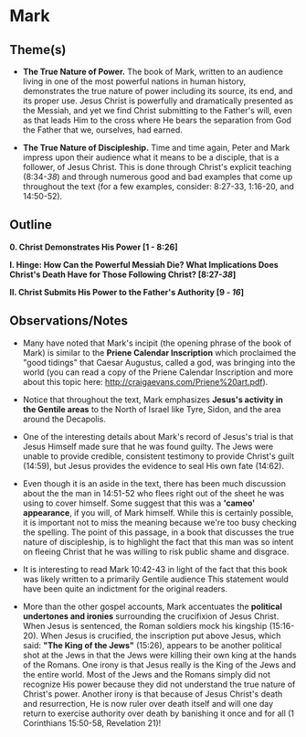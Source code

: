 # Mark

## Theme(s)
- **The True Nature of Power.**  The book of Mark, written to an audience living in one of the most powerful nations in human history, demonstrates the true nature of power including its source, its end, and its proper use.  Jesus Christ is powerfully and dramatically presented as the Messiah, and yet we find Christ submitting to the Father's will, even as that leads Him to the cross where He bears the separation from God the Father that we, ourselves, had earned.

- **The True Nature of Discipleship.**  Time and time again, Peter and Mark impress upon their audience what it means to be a disciple, that is a follower, of Jesus Christ.  This is done through Christ's explicit teaching (8:34-*38*) and through numerous good and bad examples that come up throughout the text (for a few examples, consider: 8:27-33, 1:16-20, and 14:50-52).


## Outline
**0. Christ Demonstrates His Power  [1 - 8:26]**

**I. Hinge: How Can the Powerful Messiah Die? What Implications Does Christ's Death Have for Those Following Christ?  [8:27-*38*]**

**II. Christ Submits His Power to the Father's Authority  [9 - *16*]**


## Observations/Notes
  - Many have noted that Mark's incipit (the opening phrase of the book of Mark) is similar to the **Priene Calendar Inscription** which proclaimed the "good tidings" that Caesar Augustus, called a god, was bringing into the world (you can read a copy of the Priene Calendar Inscription and more about this topic here: http://craigaevans.com/Priene%20art.pdf).

  - Notice that throughout the text, Mark emphasizes **Jesus's activity in the Gentile areas** to the North of Israel like Tyre, Sidon, and the area around the Decapolis.

  - One of the interesting details about Mark's record of Jesus's trial is that Jesus Himself made sure that he was found guilty.  The Jews were unable to provide credible, consistent testimony to provide Christ's guilt (14:59), but Jesus provides the evidence to seal His own fate (14:62).

  - Even though it is an aside in the text, there has been much discussion about the the man in 14:51-52 who flees right out of the sheet he was using to cover himself.  Some suggest that this was a **'cameo' appearance**, if you will, of Mark himself.  While this is certainly possible, it is important not to miss the meaning because we're too busy checking the spelling.  The point of this passage, in a book that discusses the true nature of discipleship, is to highlight the fact that this man was so intent on fleeing Christ that he was willing to risk public shame and disgrace.

  - It is interesting to read Mark 10:42-43 in light of the fact that this book was likely written to a primarily Gentile audience  This statement would have been quite an indictment for the original readers.
  
  - More than the other gospel accounts, Mark accentuates the **political undertones and ironies** surrounding the crucifixion of Jesus Christ.  When Jesus is sentenced, the Roman soldiers mock his kingship (15:16-20).  When Jesus is crucified, the inscription put above Jesus, which said: **"The King of the Jews"** (15:26), appears to be another political shot at the Jews in that the Jews were killing their own king at the hands of the Romans.  One irony is that Jesus really is the King of the Jews and the entire world.  Most of the Jews and the Romans simply did not recognize His power because they did not understand the true nature of Christ's power.  Another irony is that because of Jesus Christ's death and resurrection, He is now ruler over death itself and will one day return to exercise authority over death by banishing it once and for all (1 Corinthians 15:50-58, Revelation 21)!
